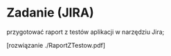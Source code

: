 # Zadanie (JIRA)
przygotować raport z testów aplikacji w narzędziu Jira; 

[rozwiązanie ./RaportZTestow.pdf]